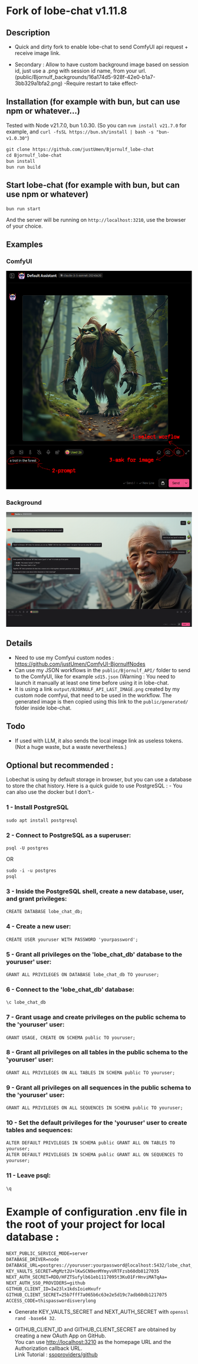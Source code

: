 # Fork of lobe-chat v1.11.8

## Description

- Quick and dirty fork to enable lobe-chat to send ComfyUI api request + receive image link.

- Secondary : Allow to have custom background image based on session id, just use a .png with session id name, from your url. (public/Bjornulf_backgrounds/16a174d5-928f-42e0-b1a7-3bb329a1bfa2.png) -Require restart to take effect-

## Installation (for example with bun, but can use npm or whatever...)

Tested with Node v21.7.0, bun 1.0.30. (So you can `nvm install v21.7.0` for example, and `curl -fsSL https://bun.sh/install | bash -s "bun-v1.0.30"`)

```
git clone https://github.com/justUmen/Bjornulf_lobe-chat
cd Bjornulf_lobe-chat
bun install
bun run build
```

## Start lobe-chat (for example with bun, but can use npm or whatever)

```
bun run start
```

And the server will be running on `http://localhost:3210`, use the browser of your choice.

## Examples

### ComfyUI

![Comfyui](screenshot.png)

### Background

![Background](screenshot2.png)

## Details

- Need to use my Comfyui custom nodes : <https://github.com/justUmen/ComfyUI-BjornulfNodes>
- Can use my JSON workflows in the `public/Bjornulf_API/` folder to send to the ComfyUI, like for example `sd15.json` (Warning : You need to launch it manually at least one time before using it in lobe-chat.
- It is using a link `output/BJORNULF_API_LAST_IMAGE.png` created by my custom node comfyui, that need to be used in the workflow. The generated image is then copied using this link to the `public/generated/` folder inside lobe-chat.

## Todo

- If used with LLM, it also sends the local image link as useless tokens. (Not a huge waste, but a waste nevertheless.)

## Optional but recommended :

Lobechat is using by default storage in browser, but you can use a database to store the chat history. Here is a quick guide to use PostgreSQL : - You can also use the docker but I don't.-

### 1 - Install PostgreSQL

```
sudo apt install postgresql
```

### 2 - Connect to PostgreSQL as a superuser:

```
psql -U postgres
```

OR

```
sudo -i -u postgres
psql
```

### 3 - Inside the PostgreSQL shell, create a new database, user, and grant privileges:

```
CREATE DATABASE lobe_chat_db;
```

### 4 - Create a new user:

```
CREATE USER youruser WITH PASSWORD 'yourpassword';
```

### 5 - Grant all privileges on the 'lobe_chat_db' database to the youruser' user:

```
GRANT ALL PRIVILEGES ON DATABASE lobe_chat_db TO youruser;
```

### 6 - Connect to the 'lobe_chat_db' database:

```
\c lobe_chat_db
```

### 7 - Grant usage and create privileges on the public schema to the 'youruser' user:

```
GRANT USAGE, CREATE ON SCHEMA public TO youruser;
```

### 8 - Grant all privileges on all tables in the public schema to the 'youruser' user:

```
GRANT ALL PRIVILEGES ON ALL TABLES IN SCHEMA public TO youruser;
```

### 9 - Grant all privileges on all sequences in the public schema to the 'youruser' user:

```
GRANT ALL PRIVILEGES ON ALL SEQUENCES IN SCHEMA public TO youruser;
```

### 10 - Set the default privileges for the 'youruser' user to create tables and sequences:

```
ALTER DEFAULT PRIVILEGES IN SCHEMA public GRANT ALL ON TABLES TO youruser;
ALTER DEFAULT PRIVILEGES IN SCHEMA public GRANT ALL ON SEQUENCES TO youruser;
```

### 11 - Leave psql:

```
\q
```

# Example of configuration .env file in the root of your project for local database :

```
NEXT_PUBLIC_SERVICE_MODE=server
DATABASE_DRIVER=node
DATABASE_URL=postgres://youruser:yourpassword@localhost:5432/lobe_chat_db
KEY_VAULTS_SECRET=MgMzt2U+lKwSCN9enMYmyvVRTFzsb60db8127035
NEXT_AUTH_SECRET=RDD/HFZTSufylb61eb1117095t3KuO1FrHnviMATqAa=
NEXT_AUTH_SSO_PROVIDERS=github
GITHUB_CLIENT_ID=Iw23lx1kdsIoieHxufr
GITHUB_CLIENT_SECRET=25b7fff7a065b6c63e2e5d19c7adb60db1217075
ACCESS_CODE=thispasswordisverylong
```

- Generate KEY_VAULTS_SECRET and NEXT_AUTH_SECRET with `openssl rand -base64 32`.

- GITHUB_CLIENT_ID and GITHUB_CLIENT_SECRET are obtained by creating a new OAuth App on GitHub.\
  You can use <http://localhost:3210> as the homepage URL and the Authorization callback URL.\
  Link Tutorial : [ssoproviders/github](https://lobehub.com/docs/self-hosting/advanced/auth/next-auth/github)
